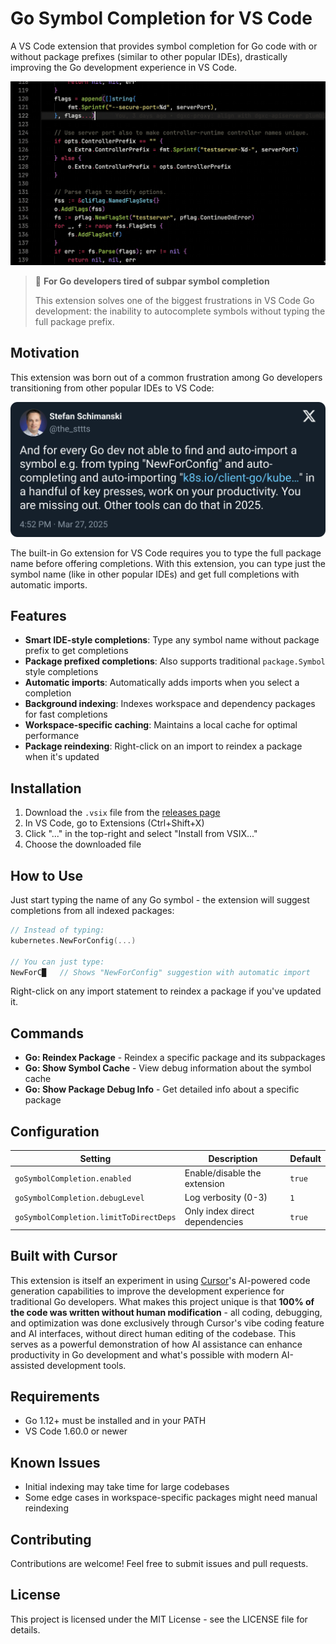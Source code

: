 # Go Symbol Completion for VS Code

A VS Code extension that provides symbol completion for Go code with or without package prefixes (similar to other popular IDEs), drastically improving the Go development experience in VS Code.

![Go Symbol Completion in action](contrib/screencast.gif)

> 🚀 **For Go developers tired of subpar symbol completion**
>
> This extension solves one of the biggest frustrations in VS Code Go development: the inability to autocomplete symbols without typing the full package prefix.

## Motivation

This extension was born out of a common frustration among Go developers transitioning from other popular IDEs to VS Code:

![Twitter motivation](contrib/tweet.png)

The built-in Go extension for VS Code requires you to type the full package name before offering completions. With this extension, you can type just the symbol name (like in other popular IDEs) and get full completions with automatic imports.

## Features

- **Smart IDE-style completions**: Type any symbol name without package prefix to get completions
- **Package prefixed completions**: Also supports traditional `package.Symbol` style completions
- **Automatic imports**: Automatically adds imports when you select a completion
- **Background indexing**: Indexes workspace and dependency packages for fast completions
- **Workspace-specific caching**: Maintains a local cache for optimal performance
- **Package reindexing**: Right-click on an import to reindex a package when it's updated

## Installation

1. Download the `.vsix` file from the [releases page](https://github.com/yourusername/ij-go-symbol-completion/releases)
2. In VS Code, go to Extensions (Ctrl+Shift+X)
3. Click "..." in the top-right and select "Install from VSIX..."
4. Choose the downloaded file

## How to Use

Just start typing the name of any Go symbol - the extension will suggest completions from all indexed packages:

```go
// Instead of typing:
kubernetes.NewForConfig(...)

// You can just type:
NewForC█   // Shows "NewForConfig" suggestion with automatic import
```

Right-click on any import statement to reindex a package if you've updated it.

## Commands

- **Go: Reindex Package** - Reindex a specific package and its subpackages
- **Go: Show Symbol Cache** - View debug information about the symbol cache
- **Go: Show Package Debug Info** - Get detailed info about a specific package

## Configuration

| Setting | Description | Default |
|---------|-------------|---------|
| `goSymbolCompletion.enabled` | Enable/disable the extension | `true` |
| `goSymbolCompletion.debugLevel` | Log verbosity (0-3) | `1` |
| `goSymbolCompletion.limitToDirectDeps` | Only index direct dependencies | `true` |

## Built with Cursor

This extension is itself an experiment in using [Cursor](https://cursor.sh)'s AI-powered code generation capabilities to improve the development experience for traditional Go developers. What makes this project unique is that **100% of the code was written without human modification** - all coding, debugging, and optimization was done exclusively through Cursor's vibe coding feature and AI interfaces, without direct human editing of the codebase. This serves as a powerful demonstration of how AI assistance can enhance productivity in Go development and what's possible with modern AI-assisted development tools.

## Requirements

- Go 1.12+ must be installed and in your PATH
- VS Code 1.60.0 or newer

## Known Issues

- Initial indexing may take time for large codebases
- Some edge cases in workspace-specific packages might need manual reindexing

## Contributing

Contributions are welcome! Feel free to submit issues and pull requests.

## License

This project is licensed under the MIT License - see the LICENSE file for details. 